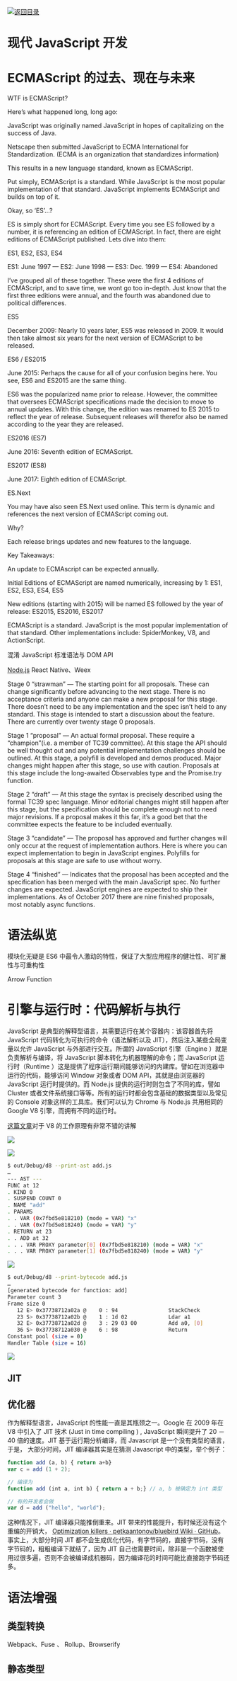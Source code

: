 [![返回目录](https://parg.co/USw)](https://parg.co/bxN)

# 现代 JavaScript 开发

# ECMAScript 的过去、现在与未来

WTF is ECMAScript?

Here’s what happened long, long ago:

JavaScript was originally named JavaScript in hopes of capitalizing on the success of Java.

Netscape then submitted JavaScript to ECMA International for Standardization. (ECMA is an organization that standardizes information)

This results in a new language standard, known as ECMAScript.

Put simply, ECMAScript is a standard. While JavaScript is the most popular implementation of that standard. JavaScript implements ECMAScript and builds on top of it.

Okay, so ‘ES’…?

ES is simply short for ECMAScript. Every time you see ES followed by a number, it is referencing an edition of ECMAScript. In fact, there are eight editions of ECMAScript published. Lets dive into them:

ES1, ES2, ES3, ES4

ES1: June 1997 — ES2: June 1998 — ES3: Dec. 1999 — ES4: Abandoned

I’ve grouped all of these together. These were the first 4 editions of ECMAScript, and to save time, we wont go too in-depth. Just know that the first three editions were annual, and the fourth was abandoned due to political differences.

ES5

December 2009: Nearly 10 years later, ES5 was released in 2009. It would then take almost six years for the next version of ECMAScript to be released.

ES6 / ES2015

June 2015: Perhaps the cause for all of your confusion begins here. You see, ES6 and ES2015 are the same thing.

ES6 was the popularized name prior to release. However, the committee that oversees ECMAScript specifications made the decision to move to annual updates. With this change, the edition was renamed to ES 2015 to reflect the year of release. Subsequent releases will therefor also be named according to the year they are released.

ES2016 (ES7)

June 2016: Seventh edition of ECMAScript.

ES2017 (ES8)

June 2017: Eighth edition of ECMAScript.

ES.Next

You may have also seen ES.Next used online. This term is dynamic and references the next version of ECMAScript coming out.

Why?

Each release brings updates and new features to the language.

Key Takeaways:

An update to ECMAscript can be expected annually.

Initial Editions of ECMAScript are named numerically, increasing by 1: ES1, ES2, ES3, ES4, ES5

New editions (starting with 2015) will be named ES followed by the year of release: ES2015, ES2016, ES2017

ECMAScript is a standard. JavaScript is the most popular implementation of that standard. Other implementations include: SpiderMonkey, V8, and ActionScript.

混淆 JavaScript 标准语法与 DOM API

[Node.js]() React Native、Weex

Stage 0 “strawman” — The starting point for all proposals. These can change significantly before advancing to the next stage. There is no acceptance criteria and anyone can make a new proposal for this stage. There doesn’t need to be any implementation and the spec isn’t held to any standard. This stage is intended to start a discussion about the feature. There are currently over twenty stage 0 proposals.

Stage 1 “proposal” — An actual formal proposal. These require a “champion”(i.e. a member of TC39 committee). At this stage the API should be well thought out and any potential implementation challenges should be outlined. At this stage, a polyfill is developed and demos produced. Major changes might happen after this stage, so use with caution. Proposals at this stage include the long-awaited Observables type and the Promise.try function.

Stage 2 “draft” — At this stage the syntax is precisely described using the formal TC39 spec language. Minor editorial changes might still happen after this stage, but the specification should be complete enough not to need major revisions. If a proposal makes it this far, it’s a good bet that the committee expects the feature to be included eventually.

Stage 3 “candidate” — The proposal has approved and further changes will only occur at the request of implementation authors. Here is where you can expect implementation to begin in JavaScript engines. Polyfills for proposals at this stage are safe to use without worry.

Stage 4 “finished” — Indicates that the proposal has been accepted and the specification has been merged with the main JavaScript spec. No further changes are expected. JavaScript engines are expected to ship their implementations. As of October 2017 there are nine finished proposals, most notably async functions.

# 语法纵览

模块化无疑是 ES6 中最令人激动的特性，保证了大型应用程序的健壮性、可扩展性与可重构性

Arrow Function

# 引擎与运行时：代码解析与执行

JavaScript 是典型的解释型语言，其需要运行在某个容器内：该容器首先将 JavaScript 代码转化为可执行的命令（语法解析以及 JIT），然后注入某些全局变量以允许 JavaScript 与外部进行交互。所谓的 JavaScript 引擎（Engine ）就是负责解析与编译，将 JavaScript 脚本转化为机器理解的命令；而 JavaScript 运行时（Runtime ）这是提供了程序运行期间能够访问的内建库。譬如在浏览器中运行的代码，能够访问 Window 对象或者 DOM API，其就是由浏览器的 JavaScript 运行时提供的。而 Node.js 提供的运行时则包含了不同的库，譬如 Cluster 或者文件系统接口等等。所有的运行时都会包含基础的数据类型以及常见的 Console 对象这样的工具库。我们可以认为 Chrome 与 Node.js 共用相同的 Google V8 引擎，而拥有不同的运行时。

[这篇文章](https://parg.co/Uuv)对于 V8 的工作原理有非常不错的讲解

![](https://cdn-images-1.medium.com/max/2000/0*bN9YVBLw_tT1Xvte.)

![](https://s3.amazonaws.com/images.ponyfoo.com/uploads/addy-ad3b2ea8f9be48a18c4bdad5041a3237.png)

```sh
$ out/Debug/d8 --print-ast add.js
…
--- AST ---
FUNC at 12
. KIND 0
. SUSPEND COUNT 0
. NAME "add"
. PARAMS
. . VAR (0x7fbd5e818210) (mode = VAR) "x"
. . VAR (0x7fbd5e818240) (mode = VAR) "y"
. RETURN at 23
. . ADD at 32
. . . VAR PROXY parameter[0] (0x7fbd5e818210) (mode = VAR) "x"
. . . VAR PROXY parameter[1] (0x7fbd5e818240) (mode = VAR) "y"
```

![](https://s3.amazonaws.com/images.ponyfoo.com/uploads/ast-602ed6f747124b0888c0a032eba50bb2.png)

```sh
$ out/Debug/d8 --print-bytecode add.js
…
[generated bytecode for function: add]
Parameter count 3
Frame size 0
   12 E> 0x37738712a02a @    0 : 94                StackCheck
   23 S> 0x37738712a02b @    1 : 1d 02             Ldar a1
   32 E> 0x37738712a02d @    3 : 29 03 00          Add a0, [0]
   36 S> 0x37738712a030 @    6 : 98                Return
Constant pool (size = 0)
Handler Table (size = 16)
```

![](https://parg.co/UOA)

## JIT

## 优化器

作为解释型语言，JavaScript 的性能一直是其瓶颈之一。Google 在 2009 年在 V8 中引入了 JIT 技术 (Just in time compiling ) , JavaScript 瞬间提升了 20 － 40 倍的速度。JIT 基于运行期分析编译，而 Javascript 是一个没有类型的语言，于是， 大部分时间，JIT 编译器其实是在猜测 Javascript 中的类型，举个例子：

```js
function add (a, b) { return a+b}
var c = add (1 + 2);

// 编译为
function add (int a, int b) { return a + b;} // a, b 被确定为 int 类型

// 有的开发者会做
var d = add ("hello", "world");
```

这种情况下，JIT 编译器只能推倒重来。JIT 带来的性能提升，有时候还没有这个重编的开销大， [Optimization killers · petkaantonov/bluebird Wiki · GitHub](https://github.com/petkaantonov/bluebird/wiki/Optimization-killers)。事实上，大部分时间 JIT 都不会生成优化代码，有字节码的，直接字节码，没有字节码的，粗粗编译下就结了，因为 JIT 自己也需要时间，除非是一个函数被使用过很多遍，否则不会被编译成机器码，因为编译花的时间可能比直接跑字节码还多。

# 语法增强

## 类型转换

Webpack、Fuse 、 Rollup、Browserify

## 静态类型
